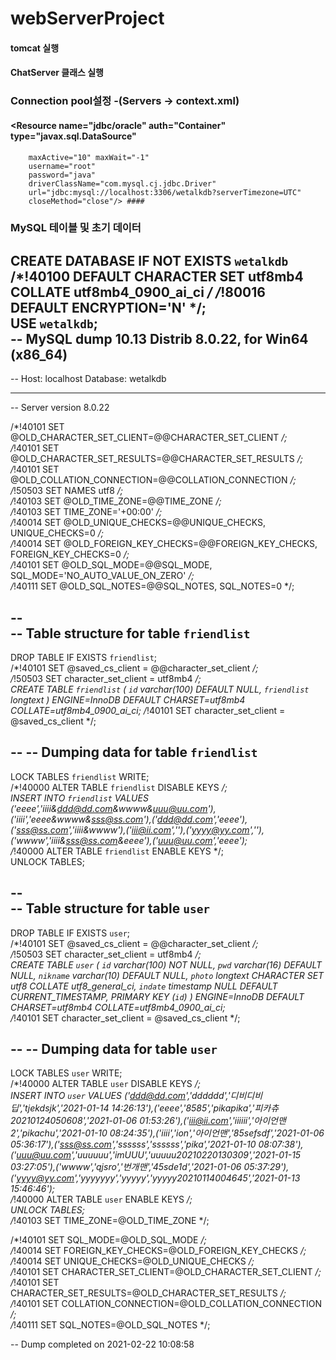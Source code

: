 # webServerProject  
#### tomcat 실행  
#### ChatServer 클래스 실행  

### Connection pool설정 -(Servers -> context.xml)  
#### <Resource name="jdbc/oracle" auth="Container" type="javax.sql.DataSource"
	    maxActive="10" maxWait="-1" 
	    username="root" 
	    password="java" 
	    driverClassName="com.mysql.cj.jdbc.Driver"
	    url="jdbc:mysql://localhost:3306/wetalkdb?serverTimezone=UTC"	    
	    closeMethod="close"/> ####

### MySQL 테이블 및 초기 데이터  
  
CREATE DATABASE  IF NOT EXISTS `wetalkdb` /*!40100 DEFAULT CHARACTER SET utf8mb4 COLLATE utf8mb4_0900_ai_ci */ /*!80016 DEFAULT ENCRYPTION='N' */;  
USE `wetalkdb`;  
-- MySQL dump 10.13  Distrib 8.0.22, for Win64 (x86_64)  
--  
-- Host: localhost    Database: wetalkdb  
-- ------------------------------------------------------  
-- Server version	8.0.22  

/*!40101 SET @OLD_CHARACTER_SET_CLIENT=@@CHARACTER_SET_CLIENT */;  
/*!40101 SET @OLD_CHARACTER_SET_RESULTS=@@CHARACTER_SET_RESULTS */;  
/*!40101 SET @OLD_COLLATION_CONNECTION=@@COLLATION_CONNECTION */;  
/*!50503 SET NAMES utf8 */;  
/*!40103 SET @OLD_TIME_ZONE=@@TIME_ZONE */;  
/*!40103 SET TIME_ZONE='+00:00' */;  
/*!40014 SET @OLD_UNIQUE_CHECKS=@@UNIQUE_CHECKS, UNIQUE_CHECKS=0 */;  
/*!40014 SET @OLD_FOREIGN_KEY_CHECKS=@@FOREIGN_KEY_CHECKS, FOREIGN_KEY_CHECKS=0 */;  
/*!40101 SET @OLD_SQL_MODE=@@SQL_MODE, SQL_MODE='NO_AUTO_VALUE_ON_ZERO' */;  
/*!40111 SET @OLD_SQL_NOTES=@@SQL_NOTES, SQL_NOTES=0 */;  

--  
-- Table structure for table `friendlist`  
--  

DROP TABLE IF EXISTS `friendlist`;  
/*!40101 SET @saved_cs_client     = @@character_set_client */;  
/*!50503 SET character_set_client = utf8mb4 */;  
CREATE TABLE `friendlist` (
  `id` varchar(100) DEFAULT NULL,
  `friendlist` longtext
) ENGINE=InnoDB DEFAULT CHARSET=utf8mb4 COLLATE=utf8mb4_0900_ai_ci;
/*!40101 SET character_set_client = @saved_cs_client */;
  
--
-- Dumping data for table `friendlist`  
--

LOCK TABLES `friendlist` WRITE;  
/*!40000 ALTER TABLE `friendlist` DISABLE KEYS */;  
INSERT INTO `friendlist` VALUES ('eeee','iiii&ddd@dd.com&wwww&uuu@uu.com'),('iiii','eeee&wwww&sss@ss.com'),('ddd@dd.com','eeee'),('sss@ss.com','iiii&wwww'),('iii@ii.com',''),('yyyy@yy.com',''),('wwww','iiii&sss@ss.com&eeee'),('uuu@uu.com','eeee');  
/*!40000 ALTER TABLE `friendlist` ENABLE KEYS */;  
UNLOCK TABLES;  

--  
-- Table structure for table `user`  
--  
  
DROP TABLE IF EXISTS `user`;  
/*!40101 SET @saved_cs_client     = @@character_set_client */;  
/*!50503 SET character_set_client = utf8mb4 */;  
CREATE TABLE `user` (
  `id` varchar(100) NOT NULL,
  `pwd` varchar(16) DEFAULT NULL,
  `nikname` varchar(10) DEFAULT NULL,
  `photo` longtext CHARACTER SET utf8 COLLATE utf8_general_ci,
  `indate` timestamp NULL DEFAULT CURRENT_TIMESTAMP,
  PRIMARY KEY (`id`)
) ENGINE=InnoDB DEFAULT CHARSET=utf8mb4 COLLATE=utf8mb4_0900_ai_ci;  
/*!40101 SET character_set_client = @saved_cs_client */;  
  
--
-- Dumping data for table `user`
--
  
LOCK TABLES `user` WRITE;  
/*!40000 ALTER TABLE `user` DISABLE KEYS */;  
INSERT INTO `user` VALUES ('ddd@dd.com','dddddd','디비디비딥','tjekdsjk','2021-01-14 14:26:13'),('eeee','8585','pikapika','피카츄20210124050608','2021-01-06 01:53:26'),('iii@ii.com','iiiiii','아이언맨2','pikachu','2021-01-10 08:24:35'),('iiii','ion','아이언맨','85sefsdf','2021-01-06 05:36:17'),('sss@ss.com','ssssss','ssssss','pika','2021-01-10 08:07:38'),('uuu@uu.com','uuuuuu','imUUU','uuuuu20210220130309','2021-01-15 03:27:05'),('wwww','qjsro','번개맨','45sde1d','2021-01-06 05:37:29'),('yyyy@yy.com','yyyyyyy','yyyyy','yyyyy20210114004645','2021-01-13 15:46:46');  
/*!40000 ALTER TABLE `user` ENABLE KEYS */;   
UNLOCK TABLES;  
/*!40103 SET TIME_ZONE=@OLD_TIME_ZONE */;  
  
/*!40101 SET SQL_MODE=@OLD_SQL_MODE */;  
/*!40014 SET FOREIGN_KEY_CHECKS=@OLD_FOREIGN_KEY_CHECKS */;  
/*!40014 SET UNIQUE_CHECKS=@OLD_UNIQUE_CHECKS */;  
/*!40101 SET CHARACTER_SET_CLIENT=@OLD_CHARACTER_SET_CLIENT */;  
/*!40101 SET CHARACTER_SET_RESULTS=@OLD_CHARACTER_SET_RESULTS */;  
/*!40101 SET COLLATION_CONNECTION=@OLD_COLLATION_CONNECTION */;  
/*!40111 SET SQL_NOTES=@OLD_SQL_NOTES */;  

-- Dump completed on 2021-02-22 10:08:58  

